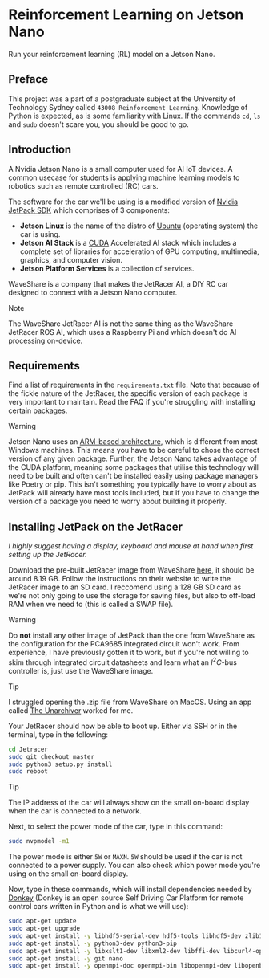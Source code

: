 # Reinforcement Learning on Jetson Nano

Run your reinforcement learning (RL) model on a Jetson Nano.

## Preface

This project was a part of a postgraduate subject at the University of Technology Sydney called `43008 Reinforcement Learning`. Knowledge of Python is expected, as is some familiarity with Linux. If the commands `cd`, `ls` and `sudo` doesn't scare you, you should be good to go.

## Introduction

A Nvidia Jetson Nano is a small computer used for AI IoT devices. A common usecase for students is applying machine learning models to robotics such as remote controlled (RC) cars.

The software for the car we'll be using is a modified version of [Nvidia JetPack SDK](https://developer.nvidia.com/embedded/jetpack) which comprises of 3 components:

- **Jetson Linux** is the name of the distro of [Ubuntu](https://en.wikipedia.org/wiki/Ubuntu) (operating system) the car is using.
- **Jetson AI Stack** is a [CUDA](https://en.wikipedia.org/wiki/CUDA) Accelerated AI stack which includes a complete set of libraries for acceleration of GPU computing, multimedia, graphics, and computer vision.
- **Jetson Platform Services** is a collection of services.

WaveShare is a company that makes the JetRacer AI, a DIY RC car designed to connect with a Jetson Nano computer.

> [!NOTE]
> The WaveShare JetRacer AI is not the same thing as the WaveShare JetRacer ROS AI, which uses a Raspberry Pi and which doesn't do AI processing on-device.

## Requirements

Find a list of requirements in the `requirements.txt` file. Note that because of the fickle nature of the JetRacer, the specific version of each package is very important to maintain. Read the FAQ if you're struggling with installing certain packages.

> [!WARNING]
> Jetson Nano uses an [ARM-based architecture](https://en.wikipedia.org/wiki/ARM_architecture_family), which is different from most Windows machines. This means you have to be careful to chose the correct version of any given package. Further, the Jetson Nano takes advantage of the CUDA platform, meaning some packages that utilise this technology will need to be built and often can't be installed easily using package managers like Poetry or pip. This isn't something you typically have to worry about as JetPack will already have most tools included, but if you have to change the version of a package you need to worry about building it properly.

## Installing JetPack on the JetRacer

_I highly suggest having a display, keyboard and mouse at hand when first setting up the JetRacer._

Download the pre-built JetRacer image from WaveShare [here](https://www.waveshare.com/wiki/JetRacer_AI_Kit#Guide_of_DonkeyCar), it should be around 8.19 GB. Follow the instructions on their website to write the JetRacer image to an SD card. I reccomend using a 128 GB SD card as we're not only going to use the storage for saving files, but also to off-load RAM when we need to (this is called a SWAP file).

> [!WARNING]
> Do **not** install any other image of JetPack than the one from WaveShare as the configuration for the PCA9685 integrated circuit won't work. From experience, I have previously gotten it to work, but if you're not willing to skim through integrated circuit datasheets and learn what an $I^2C$-bus controller is, just use the WaveShare image.

> [!TIP]
> I struggled opening the .zip file from WaveShare on MacOS. Using an app called [The Unarchiver](https://theunarchiver.com/) worked for me.

Your JetRacer should now be able to boot up. Either via SSH or in the terminal, type in the following:

```zsh
cd Jetracer
sudo git checkout master
sudo python3 setup.py install
sudo reboot
```

> [!TIP]
> The IP address of the car will always show on the small on-board display when the car is connected to a network.

Next, to select the power mode of the car, type in this command:

```zsh
sudo nvpmodel -m1
```

The power mode is either `5W` or `MAXN`. `5W` should be used if the car is not connected to a power supply. You can also check which power mode you're using on the small on-board display.

Now, type in these commands, which will install dependencies needed by [Donkey](https://docs.donkeycar.com/) (Donkey is an open source Self Driving Car Platform for remote control cars written in Python and is what we will use):

```zsh
sudo apt-get update
sudo apt-get upgrade
sudo apt-get install -y libhdf5-serial-dev hdf5-tools libhdf5-dev zlib1g-dev zip libjpeg8-dev liblapack-dev libblas-dev gfortran
sudo apt-get install -y python3-dev python3-pip
sudo apt-get install -y libxslt1-dev libxml2-dev libffi-dev libcurl4-openssl-dev libssl-dev libpng-dev libopenblas-dev
sudo apt-get install -y git nano
sudo apt-get install -y openmpi-doc openmpi-bin libopenmpi-dev libopenblas-dev
```